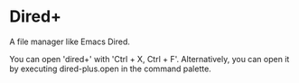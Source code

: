# Dired+

A file manager like Emacs Dired.

You can open 'dired+' with 'Ctrl + X, Ctrl + F'. Alternatively, you can open it by executing dired-plus.open in the command palette.

